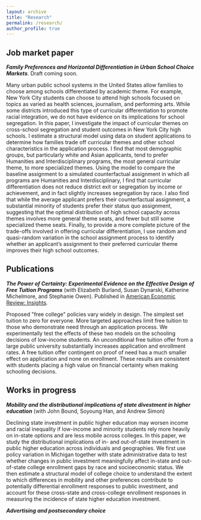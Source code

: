 ```yaml
---
layout: archive
title: "Research"
permalink: /research/
author_profile: true
---
```


## Job market paper
***Family Preferences and Horizontal Differentiation in Urban School Choice Markets***. Draft coming soon.

Many urban public school systems in the United States allow families to choose among schools differentiated by academic theme. For example, New York City students can choose to attend high schools focused on topics as varied as health sciences, journalism, and performing arts. While some districts introduced this type of curricular differentiation to promote racial integration, we do not have evidence on its implications for school segregation. In this paper, I investigate the impact of curricular themes on cross-school segregation and student outcomes in New York City high schools. I estimate a structural model using data on student applications to determine how families trade off curricular themes and other school characteristics in the application process. I find that most demographic groups, but particularly white and Asian applicants, tend to prefer Humanities and Interdisciplinary programs, the most general curricular theme, to more specialized themes. Using the model to compare the baseline assignment to a simulated counterfactual assignment in which all programs are Humanities and Interdisciplinary, I find that curricular differentiation does not reduce district exit or segregation by income or achievement, and in fact slightly increases segregation by race. I also find that while the average applicant prefers their counterfactual assignment, a substantial minority of students prefer their status quo assignment, suggesting that the optimal distribution of high school capacity across themes involves more general theme seats, and fewer but still some specialized theme seats. Finally, to provide a more complete picture of the trade-offs involved in offering curricular differentiation, I use random and quasi-random variation in the school assignment process to identify whether an applicant’s assignment to their preferred curricular theme improves their high school outcomes. 

## Publications
***The Power of Certainty: Experimental Evidence on the Effective Design of Free Tuition Programs*** (with Elizabeth Burland, Susan Dynarski, Katherine Michelmore, and Stephanie Owen). Published in [American Economic Review: Insights][certainty].

Proposed "free college" policies vary widely in design. The simplest set tuition to zero for everyone. More targeted approaches limit free tuition to those who demonstrate need through an application process. We experimentally test the effects of these two models on the schooling decisions of low-income students. An unconditional free tuition offer from a large public university substantially increases application and enrollment rates. A free tuition offer contingent on proof of need has a much smaller effect on application and none on enrollment. These results are consistent with students placing a high value on financial certainty when making schooling decisions.

## Works in progress
***Mobility and the distributional implications of state divestment in higher education*** (with John Bound, Soyoung Han, and Andrew Simon)

Declining state investment in public higher education may worsen income and racial inequality if low-income and minority students rely more heavily on in-state options and are less mobile across colleges. In this paper, we study the distributional implications of in- and out-of-state investment in public higher education across individuals and geographies. We first use policy variation in Michigan together with state administrative data to test whether changes in public investment meaningfully affect in-state and out-of-state college enrollment gaps by race and socioeconomic status. We then estimate a structural model of college choice to understand the extent to which differences in mobility and other preferences contribute to potentially differential enrollment responses to public investment, and account for these cross-state and cross-college enrollment responses in measuring the incidence of state higher education investment.

***Advertising and postsecondary choice***

[certainty]: https://www.aeaweb.org/articles?id=10.1257/aeri.20220094
[jmp]: ../files/shwetha_raghuraman_jmp.pdf